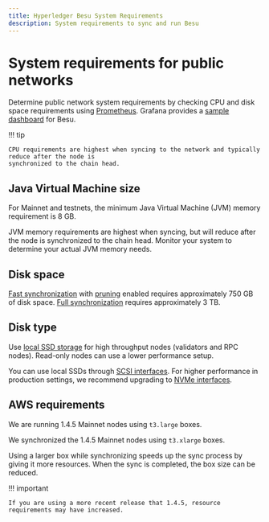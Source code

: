 ```yaml
---
title: Hyperledger Besu System Requirements
description: System requirements to sync and run Besu
---
```


# System requirements for public networks

Determine public network system requirements by checking CPU and disk space requirements using
[Prometheus](../how-to/monitor/metrics.md).
Grafana provides a [sample dashboard](https://grafana.com/grafana/dashboards/10273) for Besu.

!!! tip

    CPU requirements are highest when syncing to the network and typically reduce after the node is
    synchronized to the chain head.

## Java Virtual Machine size

For Mainnet and testnets, the minimum Java Virtual Machine (JVM) memory requirement is 8 GB.

JVM memory requirements are highest when syncing, but will reduce after the node is synchronized
to the chain head. Monitor your system to determine your actual JVM memory needs.

## Disk space

[Fast synchronization](../../global/reference/cli/options.md#sync-mode) with
[pruning](../concepts/data-storage-formats.md) enabled requires approximately 750 GB of disk space.
[Full synchronization](../../global/reference/cli/options.md#sync-mode) requires approximately 3 TB.

## Disk type

Use [local SSD storage](https://cloud.google.com/compute/docs/disks) for high throughput nodes (validators and RPC nodes).
Read-only nodes can use a lower performance setup.

You can use local SSDs through [SCSI interfaces](https://en.wikipedia.org/wiki/SCSI).
For higher performance in production settings, we recommend upgrading to
[NVMe interfaces](https://cloud.google.com/compute/docs/disks/local-ssd#performance).

## AWS requirements

We are running 1.4.5 Mainnet nodes using `t3.large` boxes.

We synchronized the 1.4.5 Mainnet nodes using `t3.xlarge` boxes.

Using a larger box while synchronizing speeds up the sync process by giving it more resources. When the
sync is completed, the box size can be reduced.

!!! important

    If you are using a more recent release that 1.4.5, resource requirements may have increased.
